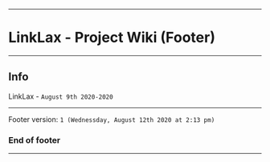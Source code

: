
***

# LinkLax - Project Wiki (Footer)

***

## Info

LinkLax - `August 9th 2020-2020`

***

Footer version: `1 (Wednessday, August 12th 2020 at 2:13 pm)`

### End of footer

***
